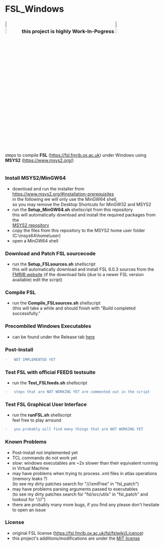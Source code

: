 # FSL_Windows
<h3>
<img src="https://twiki.cern.ch/twiki/pub/IPv6/ResourceRepository/work_in_progress.png" width=10% height=10%>
this project is highly Work-In-Pogress
<img src="https://twiki.cern.ch/twiki/pub/IPv6/ResourceRepository/work_in_progress.png" width=10% height=10%>
</h3>

#
#
steps to compile **FSL** (https://fsl.fmrib.ox.ac.uk) under Windows using **MSYS2** (https://www.msys2.org/)
#

### Install MSYS2/MinGW64
- download and run the installer from https://www.msys2.org/#installation-prerequisites <br>
in the following we will only use the MinGW64 shell, <br>
so you may remove the Desktop Shortcuts for MinGW32 and MSYS2
- run the **Setup_MinGW64.sh** shellscript from this repository <br>
this will automatically download and install the required packages from the <br>
<a href="https://packages.msys2.org/base">MSYS2 repository</a>
- copy the files from this repository to the MSYS2 home user folder (C:\msys64\home\user)
- open a MinGW64 shell

### Download and Patch FSL sourcecode
- run the **Setup_FSLsources.sh** shellscript <br>
this will automatically download and install FSL 6.0.3 sources from the <br>
<a href="https://fsl.fmrib.ox.ac.uk">FMRIB website</a>
(if the download fails (due to a newer FSL version available) edit the script)

### Compile FSL
- run the **Compile_FSLsources.sh** shellscript <br>
(this will take a while and should finish with "Build completed successfully."

### Precombiled Windows Executables
- can be found under the Release tab
<a href="https://github.com/bfoe/FSL_Windows/releases/download/v0.1/fsl-6.0.3-executables.zip">here</a>

### Post-Install
```diff
-   NOT IMPLEMENTED YET
```

### Test FSL with official FEEDS testsuite
- run the **Test_FSLfeeds.sh** shellscript <br>
```diff
-   steps that are NOT WORKING YET are commented out in the script
```

### Test FSL Graphical User Interface
- run the **runFSL.sh** shellscript <br>
feel free to play arround
```diff
-   you probably will find many things that are NOT WORKING YET
```

### Known Problems
- Post-Install not implemented yet
- TCL commands do not work yet
- slow: windows executables are ~2x slower than their equivalent running in Virtual Machine
- may have problems when trying to process .xml files in atlas operations (memory leaks ?) <br>
(to see my dirty patches search for "///xmlFree" in "fsl_patch")
- may have problems parsing arguments passed to executables <br>
(to see my dirty patches search for "fsl/src/utils" in "fsl_patch" and lookout for "///") <br>
- there are probably many more bugs, if you find any please don't hesitate to open an issue

### License
- original FSL license (https://fsl.fmrib.ox.ac.uk/fsl/fslwiki/Licence)
- this project's additions/modifications are under the
<a href="https://en.wikipedia.org/wiki/MIT_License">MIT license</a> 
